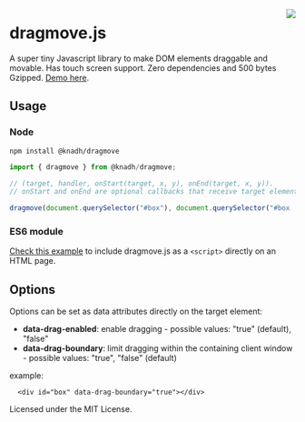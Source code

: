 <a href="https://zerodha.tech"><img src="https://zerodha.tech/static/images/github-badge.svg" align="right" /></a>

# dragmove.js

A super tiny Javascript library to make DOM elements draggable and movable. Has touch screen support. Zero dependencies and 500 bytes Gzipped. [Demo here](https://knadh.github.io/dragmove.js/docs/).

## Usage

### Node
```shell
npm install @knadh/dragmove
```

```javascript
import { dragmove } from @knadh/dragmove;

// (target, handler, onStart(target, x, y), onEnd(target, x, y)).
// onStart and onEnd are optional callbacks that receive target element, and x, y coordinates.

dragmove(document.querySelector("#box"), document.querySelector("#box .drag-handle"));
```

### ES6 module
[Check this example](https://github.com/knadh/dragmove.js/blob/master/docs/index.html) to include dragmove.js as a `<script>` directly on an HTML page.

## Options

Options can be set as data attributes directly on the target element:
* **data-drag-enabled**: enable dragging - possible values: "true" (default), "false"
* **data-drag-boundary**: limit dragging within the containing client window - possible values: "true", "false" (default)

example: 
```
  <div id="box" data-drag-boundary="true"></div>
```


Licensed under the MIT License.
